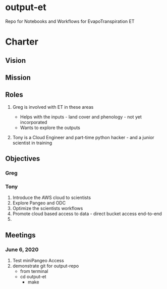 # output-et
Repo for Notebooks and Workflows for EvapoTranspiration ET

# Charter

## Vision

## Mission

## Roles

1. Greg is involved with ET in these areas
    - Helps with the inputs - land cover and phenology - not yet incorporated
    - Wants to explore the outputs

2. Tony is a Cloud Engineer and part-time python hacker - and a junior scientist in training

## Objectives

### Greg

### Tony

1. Introduce the AWS cloud to scientists
2. Explore Pangeo and ODC
3. Optimize the scientists workflows
4. Promote cloud based access to data - direct bucket access end-to-end
5. 

## Meetings

### June 6, 2020

1. Test miniPangeo Access
2. demonstrate git for output-repo
    - from terminal
    - cd output-et
        - make
  

